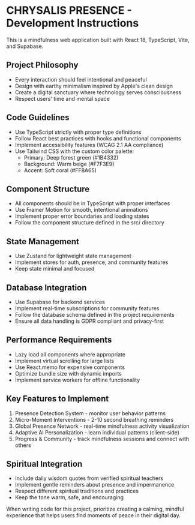 <!-- Use this file to provide workspace-specific custom instructions to Copilot. For more details, visit https://code.visualstudio.com/docs/copilot/copilot-customization#_use-a-githubcopilotinstructionsmd-file -->

# CHRYSALIS PRESENCE - Development Instructions

This is a mindfulness web application built with React 18, TypeScript, Vite, and Supabase.

## Project Philosophy
- Every interaction should feel intentional and peaceful
- Design with earthy minimalism inspired by Apple's clean design
- Create a digital sanctuary where technology serves consciousness
- Respect users' time and mental space

## Code Guidelines
- Use TypeScript strictly with proper type definitions
- Follow React best practices with hooks and functional components
- Implement accessibility features (WCAG 2.1 AA compliance)
- Use Tailwind CSS with the custom color palette:
  - Primary: Deep forest green (#1B4332)
  - Background: Warm beige (#F7F3E9)
  - Accent: Soft coral (#FF8A65)

## Component Structure
- All components should be in TypeScript with proper interfaces
- Use Framer Motion for smooth, intentional animations
- Implement proper error boundaries and loading states
- Follow the component structure defined in the src/ directory

## State Management
- Use Zustand for lightweight state management
- Implement stores for auth, presence, and community features
- Keep state minimal and focused

## Database Integration
- Use Supabase for backend services
- Implement real-time subscriptions for community features
- Follow the database schema defined in the project requirements
- Ensure all data handling is GDPR compliant and privacy-first

## Performance Requirements
- Lazy load all components where appropriate
- Implement virtual scrolling for large lists
- Use React.memo for expensive components
- Optimize bundle size with dynamic imports
- Implement service workers for offline functionality

## Key Features to Implement
1. Presence Detection System - monitor user behavior patterns
2. Micro-Moment Interventions - 2-10 second breathing reminders
3. Global Presence Network - real-time mindfulness activity visualization
4. Adaptive AI Personalization - learn individual patterns (client-side)
5. Progress & Community - track mindfulness sessions and connect with others

## Spiritual Integration
- Include daily wisdom quotes from verified spiritual teachers
- Implement gentle reminders about presence and impermanence
- Respect different spiritual traditions and practices
- Keep the tone warm, safe, and encouraging

When writing code for this project, prioritize creating a calming, mindful experience that helps users find moments of peace in their digital day.
